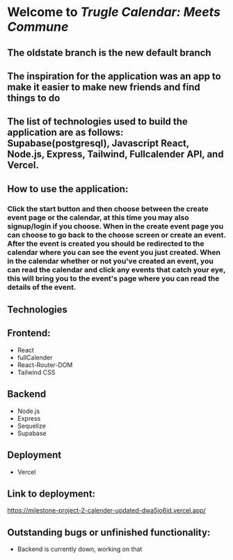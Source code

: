 # Welcome to _Trugle Calendar: Meets Commune_

## The oldstate branch is the new default branch

## The inspiration for the application was an app to make it easier to make new friends and find things to do

## The list of technologies used to build the application are as follows: Supabase(postgresql), Javascript React, Node.js, Express, Tailwind, Fullcalender API, and Vercel.

## How to use the application:

### Click the start button and then choose between the create event page or the calendar, at this time you may also signup/login if you choose. When in the create event page you can choose to go back to the choose screen or create an event. After the event is created you should be redirected to the calendar where you can see the event you just created. When in the calendar whether or not you've created an event, you can read the calendar and click any events that catch your eye, this will bring you to the event's page where you can read the details of the event.

## Technologies

## Frontend:

- React
- fullCalender
- React-Router-DOM
- Tailwind CSS

## Backend

- Node.js
- Express
- Sequelize
- Supabase

## Deployment

- Vercel

## Link to deployment:

https://milestone-project-2-calender-updated-dwa5jo6id.vercel.app/

## Outstanding bugs or unfinished functionality:

- Backend is currently down, working on that
